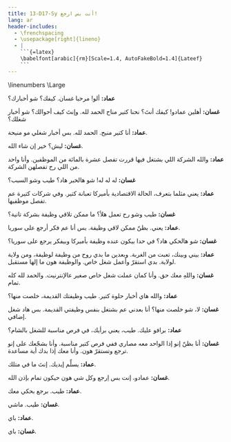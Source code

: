 ```yaml
---
title: 13-D17-Sy أنت بس ارجع!
lang: ar
header-includes:
  - \frenchspacing
  - \usepackage[right]{lineno}
  - |
    ```{=latex}
    \babelfont[arabic]{rm}[Scale=1.4, AutoFakeBold=1.4]{Lateef}
    ```
---
```


\linenumbers
\Large

**عماد:** ألو! مرحبا غسان. كيفك؟ شو أخبارك؟

**غسان:** أهلين عمادو! كيفك أنتَ؟ نحنا كتير مناح الحمد لله. وإنتَ كيف أحوالك؟ شو أخبار شغلك؟

**عماد:** أنا كتير منيح. الحمد لله. بس أخبار شغلي مو منيحة.

**غسان:** ليش؟ خير إن شاء الله.

**عماد:** والله الشركة اللي بشتغل فيها قررت تفصل عشرة بالمائة من الموظفين. وأنا واحد من اللي رح تفصلهن الشركة.

**غسان:** له له له! شو هالخبر هاد؟ طيب وشو السبب؟

**عماد:** يعني مثلما بتعرف، الحالة الاقتصادية بأميركا تعبانة كتير. وفي شركات كتيرة عم تفصل موظفيها.

**غسان:** طيب وشو رح تعمل هلأ؟ ما ممكن تلاقي وظيفة بشركة تانية؟

**عماد:** يعني. بظنّ ممكن لاقي وظيفة. بس أنا عم فكر أرجع على سوريا.

**غسان:** شو هالحكي هاد؟ في حدا بيكون عنده وظيفة بأميركا وبيفكر يرجع على سوريا؟

**عماد:** بيني وبينك، تعبت من الغربة. وبعدين ما بدي روح من وظيفة لوظيفة، ومن ولاية لولاية. بدي استقرّ وأعمل شغل خاص. والوظيفة هون ما إلها مستقبل.

**غسان:** واللهِ معك حق. وأنا كمان عملت شغل خاص صغير عالإنترنيت. والحمد لله كله تمام.

**عماد:** والله هاي أخبار حلوة كتير. طيب وظيفتك القديمة، خلصت منها؟

**غسان:** لا، شو خلصت منها؟ أنا بعدني عم بشتغل بنفس وظيفتي القديمة. بس هاد شغل إضافي.

**عماد:** برافو عليك. طيب، يعني برأيك، في فرص مناسبة للشغل بالشام؟

**غسان:** أنا بظنّ إنو إذا الواحد معه مصاري ففي فرص كتير مناسبة. وأنا بشجّعك على إنو ترجع وتستقرّ هون. وأنا معك إذا بدك أية مساعدة.

**عماد:** يسلِّم إيديك. إنتَ ما في متلك.

**غسان:** عمادو، إنت بس اِرجع وكل شي هون حيكون تمام بإذن الله.

**عماد:** طيب. برجع بحكي معك.

**غسان:** طيب. ماشي.

**عماد:** باي.

**غسان:** باي.
